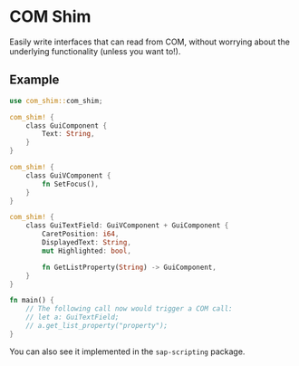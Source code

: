 # COM Shim

Easily write interfaces that can read from COM, without worrying about the underlying functionality (unless you want to!).

## Example

```rust
use com_shim::com_shim;

com_shim! {
    class GuiComponent {
        Text: String,
    }
}

com_shim! {
    class GuiVComponent {
        fn SetFocus(),
    }
}

com_shim! {
    class GuiTextField: GuiVComponent + GuiComponent {
        CaretPosition: i64,
        DisplayedText: String,
        mut Highlighted: bool,

        fn GetListProperty(String) -> GuiComponent,
    }
}

fn main() {
    // The following call now would trigger a COM call:
    // let a: GuiTextField;
    // a.get_list_property("property");
}
```

You can also see it implemented in the `sap-scripting` package.
